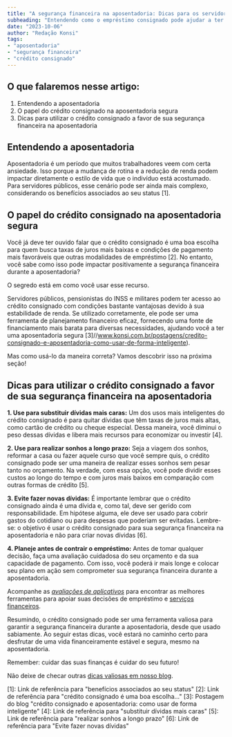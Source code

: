 ```yaml
---
title: "A segurança financeira na aposentadoria: Dicas para os servidores públicos"
subheading: "Entendendo como o empréstimo consignado pode ajudar a ter uma aposentadoria segura"
date: "2023-10-06"
author: "Redação Konsi"
tags:
- "aposentadoria"
- "segurança financeira"
- "crédito consignado"
---
```


## O que falaremos nesse artigo: 
1. Entendendo a aposentadoria
2. O papel do crédito consignado na aposentadoria segura
3. Dicas para utilizar o crédito consignado a favor de sua segurança financeira na aposentadoria

## Entendendo a aposentadoria

Aposentadoria é um período que muitos trabalhadores veem com certa ansiedade. Isso porque a mudança de rotina e a redução de renda podem impactar diretamente o estilo de vida que o indivíduo está acostumado. Para servidores públicos, esse cenário pode ser ainda mais complexo, considerando os benefícios associados ao seu status [1].

## O papel do crédito consignado na aposentadoria segura

Você já deve ter ouvido falar que o crédito consignado é uma boa escolha para quem busca taxas de juros mais baixas e condições de pagamento mais favoráveis que outras modalidades de empréstimo [2]. No entanto, você sabe como isso pode impactar positivamente a segurança financeira durante a aposentadoria?

O segredo está em como você usar esse recurso.

Servidores públicos, pensionistas do INSS e militares podem ter acesso ao crédito consignado com condições bastante vantajosas devido à sua estabilidade de renda. Se utilizado corretamente, ele pode ser uma ferramenta de planejamento financeiro eficaz, fornecendo uma fonte de financiamento mais barata para diversas necessidades, ajudando você a ter uma aposentadoria segura [3]//www.konsi.com.br/postagens/credito-consignado-e-aposentadoria-como-usar-de-forma-inteligente).

Mas como usá-lo da maneira correta? Vamos descobrir isso na próxima seção!

## Dicas para utilizar o crédito consignado a favor de sua segurança financeira na aposentadoria

**1. Use para substituir dívidas mais caras:**
Um dos usos mais inteligentes do crédito consignado é para quitar dívidas que têm taxas de juros mais altas, como cartão de crédito ou cheque especial. Dessa maneira, você diminui o peso dessas dívidas e libera mais recursos para economizar ou investir [4].

**2. Use para realizar sonhos a longo prazo:**
Seja a viagem dos sonhos, reformar a casa ou fazer aquele curso que você sempre quis, o crédito consignado pode ser uma maneira de realizar esses sonhos sem pesar tanto no orçamento. Na verdade, com essa opção, você pode dividir esses custos ao longo do tempo e com juros mais baixos em comparação com outras formas de crédito [5].

**3. Evite fazer novas dívidas:**
É importante lembrar que o crédito consignado ainda é uma dívida e, como tal, deve ser gerido com responsabilidade. Em hipótese alguma, ele deve ser usado para cobrir gastos do cotidiano ou para despesas que poderiam ser evitadas. Lembre-se: o objetivo é usar o crédito consignado para sua segurança financeira na aposentadoria e não para criar novas dívidas [6].

**4. Planeje antes de contrair o empréstimo:**
Antes de tomar qualquer decisão, faça uma avaliação cuidadosa do seu orçamento e da sua capacidade de pagamento. Com isso, você poderá ir mais longe e colocar seu plano em ação sem comprometer sua segurança financeira durante a aposentadoria.

Acompanhe as [_avaliações de aplicativos_](www.konsi.com.br/postagens/aplicativo-de-emprestimo) para encontrar as melhores ferramentas para apoiar suas decisões de empréstimo e [serviços financeiros](www.konsi.com.br/postagens/aplicativo-de-controle-financeiro-confira-otimas-opcoes).

Resumindo, o crédito consignado pode ser uma ferramenta valiosa para garantir a segurança financeira durante a aposentadoria, desde que usado sabiamente. Ao seguir estas dicas, você estará no caminho certo para desfrutar de uma vida financeiramente estável e segura, mesmo na aposentadoria.

Remember: cuidar das suas finanças é cuidar do seu futuro!

Não deixe de checar outras [dicas valiosas em nosso blog](http://www.konsi.com.br/postagens).

[1]: Link de referência para "benefícios associados ao seu status"
[2]: Link de referência para "crédito consignado é uma boa escolha..."
[3]: Postagem do blog "crédito consignado e aposentadoria: como usar de forma inteligente"
[4]: Link de referência para "substituir dívidas mais caras"
[5]: Link de referência para "realizar sonhos a longo prazo"
[6]: Link de referência para "Evite fazer novas dívidas"
